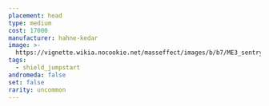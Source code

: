 ```yaml
---
placement: head
type: medium
cost: 17000
manufacturer: hahne-kedar
image: >-
  https://vignette.wikia.nocookie.net/masseffect/images/b/b7/ME3_sentry_interface.png/revision/latest/scale-to-width-down/115?cb=20120312190726
tags:
  - shield_jumpstart
andromeda: false
set: false
rarity: uncommon
---
```

